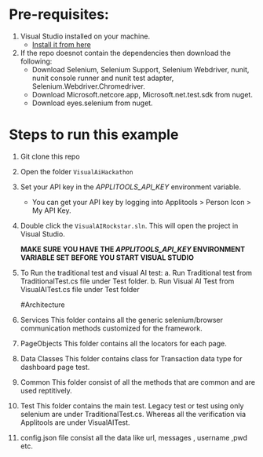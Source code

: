# Pre-requisites:

1. Visual Studio installed on your machine.
   * [Install it from here](https://visualstudio.microsoft.com/downloads/)
2. If the repo doesnot contain the dependencies then download the following:
	- Download Selenium, Selenium Support, Selenium Webdriver, nunit, nunit console runner and nunit test adapter, Selenium.Webdriver.Chromedriver.
	- Download Microsoft.netcore.app, Microsoft.net.test.sdk from nuget.
	- Download eyes.selenium from nuget.
	
# Steps to run this example

1. Git clone this repo
    
2. Open the folder `VisualAiHackathon`
3. Set your API key in the _APPLITOOLS_API_KEY_ environment variable.
    * You can get your API key by logging into Applitools > Person Icon > My API Key.
4. Double click the `VisualAIRockstar.sln`. This will open the project in Visual Studio.

   **MAKE SURE YOU HAVE THE _APPLITOOLS_API_KEY_ ENVIRONMENT VARIABLE SET BEFORE YOU START VISUAL STUDIO**
5. To Run the traditional test and visual AI test:
	a. Run Traditional test from TraditionalTest.cs file under  Test folder.
	b. Run Visual AI Test from VisualAITest.cs file under  Test folder 

	
	#Architecture
1. Services
	This folder contains all the generic selenium/browser communication methods customized for the framework.
2. PageObjects
	This folder contains all the locators for each page.
3. Data Classes
	This folder contains class for Transaction data type for dashboard page test.
4. Common
	This folder consist of all the methods that are common and are used reptitively.
5. Test	
	This folder contains the main test. Legacy test or test using only selenium are under TraditionalTest.cs.
	Whereas all the verification via Applitools are under VisualAITest.
6. config.json file consist all the data like url, messages , username ,pwd etc.

